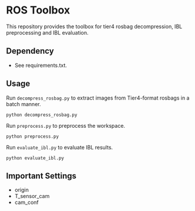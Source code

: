 # ROS Toolbox

This repository provides the toolbox for tier4 rosbag decompression, IBL preprocessing and IBL evaluation.

## Dependency

- See requirements.txt.

## Usage

Run `decompress_rosbag.py` to extract images from Tier4-format rosbags in a batch manner.

```python3
python decompress_rosbag.py
```

Run `preprocess.py` to preprocess the workspace.

```python3
python preprocess.py
```

Run `evaluate_ibl.py` to evaluate IBL results.

```python3
python evaluate_ibl.py
```

## Important Settings

- origin
- T_sensor_cam
- cam_conf
